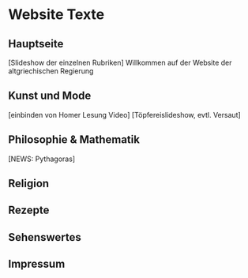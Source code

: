 # Website Texte

## Hauptseite
[Slideshow der einzelnen Rubriken]
Willkommen auf der Website der altgriechischen Regierung

## Kunst und Mode
[einbinden von Homer Lesung Video]
[Töpfereislideshow, evtl. Versaut]

## Philosophie & Mathematik
[NEWS: Pythagoras]

## Religion
## Rezepte
## Sehenswertes
## Impressum
